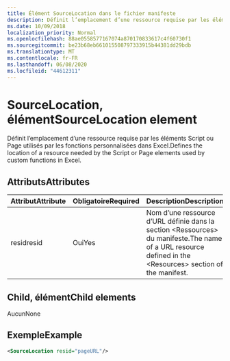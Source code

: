 ```yaml
---
title: Élément SourceLocation dans le fichier manifeste
description: Définit l’emplacement d’une ressource requise par les éléments Script ou Page utilisés par les fonctions personnalisées dans Excel.
ms.date: 10/09/2018
localization_priority: Normal
ms.openlocfilehash: 88ae0558577167074a870170833617c4f60730f1
ms.sourcegitcommit: be23b68eb661015508797333915b44381dd29bdb
ms.translationtype: MT
ms.contentlocale: fr-FR
ms.lasthandoff: 06/08/2020
ms.locfileid: "44612311"
---
```

# <a name="sourcelocation-element"></a><span data-ttu-id="49a4b-103">SourceLocation, élément</span><span class="sxs-lookup"><span data-stu-id="49a4b-103">SourceLocation element</span></span>

<span data-ttu-id="49a4b-104">Définit l’emplacement d’une ressource requise par les éléments Script ou Page utilisés par les fonctions personnalisées dans Excel.</span><span class="sxs-lookup"><span data-stu-id="49a4b-104">Defines the location of a resource needed by the Script or Page elements used by custom functions in Excel.</span></span>

## <a name="attributes"></a><span data-ttu-id="49a4b-105">Attributs</span><span class="sxs-lookup"><span data-stu-id="49a4b-105">Attributes</span></span>

| <span data-ttu-id="49a4b-106">**Attribut**</span><span class="sxs-lookup"><span data-stu-id="49a4b-106">**Attribute**</span></span> | <span data-ttu-id="49a4b-107">**Obligatoire**</span><span class="sxs-lookup"><span data-stu-id="49a4b-107">**Required**</span></span> | <span data-ttu-id="49a4b-108">**Description**</span><span class="sxs-lookup"><span data-stu-id="49a4b-108">**Description**</span></span>                                                                      |
|---------------|--------------|--------------------------------------------------------------------------------------|
| <span data-ttu-id="49a4b-109">resid</span><span class="sxs-lookup"><span data-stu-id="49a4b-109">resid</span></span>         | <span data-ttu-id="49a4b-110">Oui</span><span class="sxs-lookup"><span data-stu-id="49a4b-110">Yes</span></span>          | <span data-ttu-id="49a4b-111">Nom d’une ressource d’URL définie dans la section &lt;Ressources&gt; du manifeste.</span><span class="sxs-lookup"><span data-stu-id="49a4b-111">The name of a URL resource defined in the &lt;Resources&gt; section of the manifest.</span></span> |

## <a name="child-elements"></a><span data-ttu-id="49a4b-112">Child, élément</span><span class="sxs-lookup"><span data-stu-id="49a4b-112">Child elements</span></span>

<span data-ttu-id="49a4b-113">Aucun</span><span class="sxs-lookup"><span data-stu-id="49a4b-113">None</span></span>

## <a name="example"></a><span data-ttu-id="49a4b-114">Exemple</span><span class="sxs-lookup"><span data-stu-id="49a4b-114">Example</span></span>

```xml
<SourceLocation resid="pageURL"/>
```
